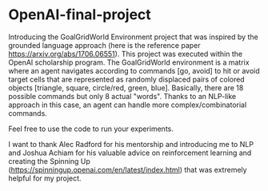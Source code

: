 # OpenAI-final-project

Introducing the GoalGridWorld Environment project that was inspired by the grounded language approach (here is the reference paper https://arxiv.org/abs/1706.06551). This project was executed within the OpenAI scholarship program. The GoalGridWorld environment is a matrix where an agent navigates according to commands [go, avoid] to hit or avoid target cells that are represented as randomly displaced pairs of colored objects [triangle, square, circle/red, green, blue]. Basically, there are 18 possible commands but only 8 actual "words". Thanks to an NLP-like approach in this case, an agent can handle more complex/combinatorial commands. 

Feel free to use the code to run your experiments. 

I want to thank Alec Radford for his mentorship and introducing me to NLP and Joshua Achiam for his valuable advice on reinforcement learning and creating the Spinning Up (https://spinningup.openai.com/en/latest/index.html) that was extremely helpful for my project.




